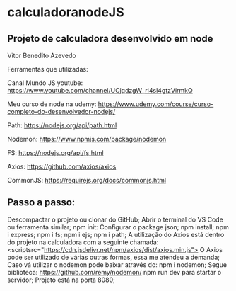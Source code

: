 # calculadoranodeJS
## Projeto de calculadora desenvolvido em node


Vitor Benedito Azevedo 


 Ferramentas que utilizadas:

Canal Mundo JS youtube:
https://www.youtube.com/channel/UCjqdzgW_ri4sl4gtzVirmkQ

Meu curso de node na udemy:
https://www.udemy.com/course/curso-completo-do-desenvolvedor-nodejs/

Path:
https://nodejs.org/api/path.html

Nodemon:
https://www.npmjs.com/package/nodemon

FS:
https://nodejs.org/api/fs.html

Axios:
https://github.com/axios/axios

CommonJS:
https://requirejs.org/docs/commonjs.html


 ## Passo a passo:

Descompactar o projeto ou clonar do GitHub;
Abrir o terminal do VS Code ou ferramenta similar;
npm init: Configurar o package json;
npm install;
npm i express;
npm i fs;
npm i ejs;
npm i path;
A utilização do Axios está dentro do projeto na calculadora com a seguinte chamada: <scriptsrc="https://cdn.jsdelivr.net/npm/axios/dist/axios.min.js"></script>
O Axios pode ser utilizado de várias outras formas, essa me atendeu a demanda;
Caso vá utilizar o nodemon pode baixar através do: npm i nodemon;
Segue biblioteca: https://github.com/remy/nodemon/
npm run dev para startar o servidor;
Projeto está na porta 8080;

